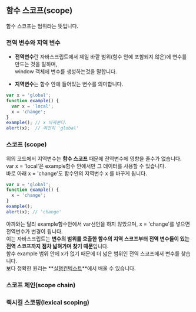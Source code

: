 ## 함수 스코프(scope)

함수 스코프는 범위라는 뜻입니다.

### 전역 변수와 지역 변수

* **전역변수**란 자바스크립트에서 제일 바깥 범위(함수 안에 포함되지 않은)에 변수를 만드는 것을 말하며,   
window 객체에 변수를 생성하는것을 말합니다.

* **지역변수**는 함수 안에 들어있는 변수를 의미합니다.

```javascript
var x = 'global';
function example() {
  var x = 'local';
  x = 'change';
}
example(); // x 바꿔본다.
alert(x);  // 여전히 'global'
```

### 스코프 (scope)

위의 코드에서 지역변수는 **함수 스코프** 때문에 전역변수에 영향을 줄수가 없습니다.  
var x = 'local'은 example함수 안에서만 그 데이터를 사용할 수 있습니다.  
바로 아래 x = 'change'도 함수안의 지역변수 x 를 바꾸게 됩니다.

```javascript
var x = 'global';
function example() {
  x = 'change';
}
example();
alert(x); // 'change'
```
아까와는 달리 example함수안에서 var선언을 하지 않았으며, x = 'change'를 넣으면 전역변수가 변경이 됩니다.  
이는 자바스크립트는 **변수의 범위를 호출한 함수의 지역 스코프부터 전역 변수들이 있는   
전역 스코프까지 점차 넓혀가며 찾기 때문**입니다.  
함수 example 범위 안에 x가 없기 때문에 더 넓은 범위인 전역 스코프에서 변수를 찾습니다.    
보다 정확한 원리는 **[실행컨텍스트](/example_code/README.md)**에서 배울 수 있습니다.

### 스코프 체인(scope chain)


### 렉시컬 스코핑(lexical scoping)
